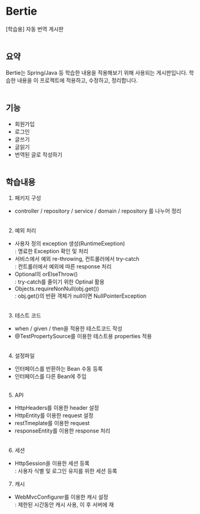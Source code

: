 # Bertie
[학습용] 자동 번역 게시판  
&nbsp;  

## 요약
Bertie는 Spring/Java 등 학습한 내용을 적용해보기 위해 사용되는 게시판입니다.
학습한 내용을 이 프로젝트에 적용하고, 수정하고, 정리합니다.  
&nbsp;  

## 기능
- 회원가입
- 로그인
- 글쓰기
- 글읽기
- 번역된 글로 작성하기  
&nbsp;  

## 학습내용
1. 패키지 구성
- controller / repository / service / domain / repository 를 나누어 정리  
&nbsp;  

2. 예외 처리
- 사용자 정의 exception 생성(RuntimeExeption)  
: 명료한 Exception 확인 및 처리
- 서비스에서 예외 re-throwing, 컨트롤러에서 try-catch  
: 컨트롤러에서 예외에 따른 response 처리
- Optional의 orElseThrow()  
: try-catch를 줄이기 위한 Optinal 활용
- Objects.requireNonNull(obj.get())  
: obj.get()의 반환 객체가 null이면 NullPointerException  
&nbsp;  

3. 테스트 코드
- when / given / then을 적용한 테스트코드 작성
- @TestPropertySource를 이용한 테스트용 properties 적용  
&nbsp;  

4. 설정파일
- 인터페이스를 반환하는 Bean 수동 등록
- 인터페이스를 다른 Bean에 주입  
&nbsp;  

5. API
- HttpHeaders를 이용한 header 설정
- HttpEntity를 이용한 request 설정
- restTmeplate를 이용한 request 
- responseEntity를 이용한 response 처리  
&nbsp;  

6. 세션
- HttpSession을 이용한 세션 등록  
: 사용자 식별 및 로그인 유지를 위한 세션 등록

7. 캐시
- WebMvcConfigurer를 이용한 캐시 설정  
: 제한된 시간동안 캐시 사용, 이 후 서버에 재
